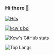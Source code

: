 ### Hi there 👋

<!--
**kcwww/kcwww** is a ✨ _special_ ✨ repository because its `README.md` (this file) appears on your GitHub profile.

Here are some ideas to get you started:

- 🔭 I’m currently working on ...
- 🌱 I’m currently learning ...
- 👯 I’m looking to collaborate on ...
- 🤔 I’m looking for help with ...
- 💬 Ask me about ...
- 📫 How to reach me: ...
- 😄 Pronouns: ...
- ⚡ Fun fact: ...
-->
[![Hits](https://hits.seeyoufarm.com/api/count/incr/badge.svg?url=https%3A%2F%2Fgithub.com%2Fkcwww&count_bg=%233D6CC8&title_bg=%239DD994&icon=mediafire.svg&icon_color=%23CE1515&title=VISIT&edge_flat=false)](https://hits.seeyoufarm.com)

[![kcw's boj](http://mazassumnida.wtf/api/v2/generate_badge?boj={cwkim0321})](https://solved.ac/{cwkim0321})


	
![Kcw's GitHub stats](https://github-readme-stats.vercel.app/api?username=kcwww&show_icons=true&theme=radical)
	
 
 
![Top Langs](https://github-readme-stats.vercel.app/api/top-langs/?username=kcwww&layout=compact&theme=radical)



